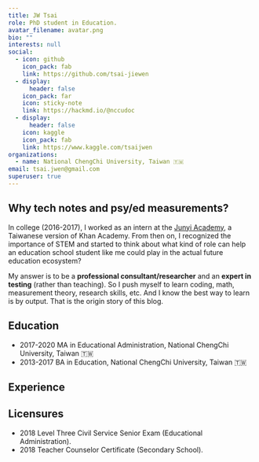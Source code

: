 ```yaml
---
title: JW Tsai
role: PhD student in Education.
avatar_filename: avatar.png
bio: ""
interests: null
social:
  - icon: github
    icon_pack: fab
    link: https://github.com/tsai-jiewen
  - display:
      header: false
    icon_pack: far
    icon: sticky-note
    link: https://hackmd.io/@nccudoc
  - display:
      header: false
    icon: kaggle
    icon_pack: fab
    link: https://www.kaggle.com/tsaijwen
organizations:
  - name: National ChengChi University, Taiwan 🇹🇼
email: tsai.jwen@gmail.com
superuser: true
---
```


## Why tech notes and psy/ed measurements? 

In college (2016-2017), I worked as an intern at the [Junyi Academy](https://www.junyiacademy.org/), a Taiwanese version of Khan Academy. From then on, I recognized the importance of STEM and started to think about what kind of role can help an education school student like me could play in the actual future education ecosystem?

My answer is to be a **professional consultant/researcher** and an **expert in testing** (rather than teaching). So I push myself to learn coding, math, measurement theory, research skills, etc. And I know the best way to learn is by output. That is the origin story of this blog. 



## Education
- 2017-2020 MA in Educational Administration, National ChengChi University, Taiwan 🇹🇼
- 2013-2017 BA in Education, National ChengChi University, Taiwan 🇹🇼

## Experience

## Licensures
- 2018 Level Three Civil Service Senior Exam (Educational Administration).
- 2018 Teacher Counselor Certificate (Secondary School).

